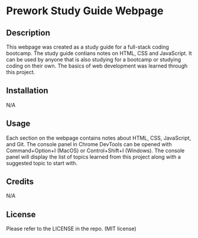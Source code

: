 # Prework Study Guide Webpage
## Description

This webpage was created as a study guide for a full-stack coding bootcamp. The study guide contians notes on HTML, CSS and JavaScript. It can be used by anyone that is also studying for a bootcamp or studying coding on their own. The basics of web development was learned through this project.

## Installation

N/A

## Usage

Each section on the webpage contains notes about HTML, CSS, JavaScript, and Git. The console panel in Chrome DevTools can be opened with Command+Option+I (MacOS) or Control+Shift+I (Windows). The console panel will display the list of topics learned from this project along with a suggested topic to start with.

## Credits

N/A

## License

Please refer to the LICENSE in the repo. (MIT license)